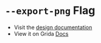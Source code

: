 # `--export-png` Flag

- Visit the [design documentation](../docs/--export-png.md)
- View it on Grida [Docs](https://grida.co/docs/flags/--export-png)
